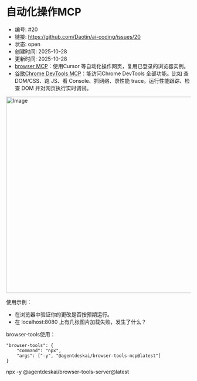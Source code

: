 # 自动化操作MCP

- 编号: #20
- 链接: https://github.com/Daotin/ai-coding/issues/20
- 状态: open
- 创建时间: 2025-10-28
- 更新时间: 2025-10-28
- [browser MCP](https://browsermcp.io/)：使用Cursor 等自动化操作网页，复用已登录的浏览器实例。
- [谷歌Chrome DevTools MCP](https://github.com/ChromeDevTools/chrome-devtools-mcp)：能访问Chrome DevTools 全部功能。比如 查 DOM/CSS、跑 JS、看 Console、抓网络、录性能 trace。运行性能跟踪、检查 DOM 并对网页执行实时调试。

<img width="1002" height="535" alt="Image" src="https://github.com/user-attachments/assets/3b696351-8893-4ac8-b8bc-ad3bf19cd758" />

使用示例：

- 在浏览器中验证你的更改是否按预期运行。
- 在 localhost:8080 上有几张图片加载失败，发生了什么？


browser-tools使用：

```tsx
"browser-tools": {
    "command": "npx",
    "args": ["-y", "@agentdeskai/browser-tools-mcp@latest"]
}
```

npx -y @agentdeskai/browser-tools-server@latest
